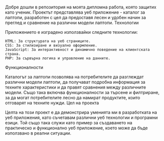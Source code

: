 Добре дошли в репозитория на моята дипломна работа, която защитих като ученик. Проектът представлява уеб приложение - каталог за лаптопи, разработен с цел да предоставя лесен и удобен начин за преглед и сравнение на различни модели лаптопи.
Технологии

Приложението е изградено използвайки следните технологии:

    HTML: За структурата на уеб страниците.
    CSS: За стилизиране и визуално оформление.
    JavaScript: За интерактивност и динамично поведение на клиентската страна.
    PHP: За сървърна логика и управление на данните.

Функционалности

Каталогът за лаптопи позволява на потребителите да разглеждат различни модели лаптопи, да получават подробна информация за техните характеристики и да правят сравнения между различните модели. Също така включва функционалности за търсене и филтриране, за да могат потребителите лесно да намират продуктите, които отговарят на техните нужди.
Цел на проекта

Целта на този проект е да демонстрира уменията ми в разработката на уеб приложения, като съчетавам различни уеб технологии и програмни езици. Той също така служи като пример за създаването на практическо и функционално уеб приложение, което може да бъде използвано в реални ситуации.

